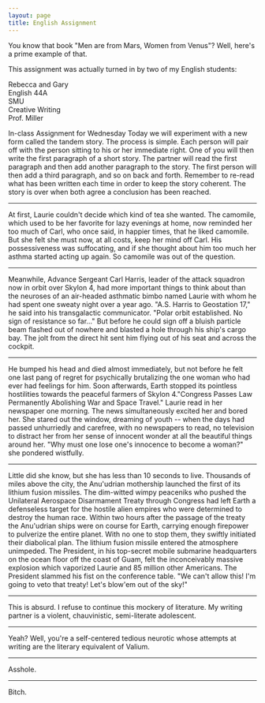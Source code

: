 ```yaml
---
layout: page
title: English Assignment
---
```



You know that book "Men are from Mars, Women from Venus"? 
Well, here's a prime example of that.

This assignment was actually turned in by two of my English students:

Rebecca <last name deleted> and Gary <last name deleted><br>
English 44A<br>
SMU<br>
Creative Writing<br>
Prof. Miller

In-class Assignment for Wednesday Today we will experiment with 
a new form called the tandem story. The process is simple. Each person will 
pair off with the person sitting to his or her immediate right. One of you will 
then write the first paragraph of a short story. The partner will read the first 
paragraph and then add another paragraph to the story. The first person will 
then add a third paragraph, and so on back and forth. Remember to re-read what 
has been written each time in order to keep the story coherent. The story is 
over when both agree a conclusion has been reached.

------------------------------------------------------------

At first, Laurie couldn't decide which kind of tea she wanted. 
The camomile, which used to be her favorite for lazy evenings at home, now reminded 
her too much of Carl, who once said, in happier times, that he liked camomile. 
But she felt she must now, at all costs, keep her mind off Carl. His possessiveness 
was suffocating, and if she thought about him too much her asthma started acting 
up again. So camomile was out of the question.

------------------------------------------------------------

Meanwhile, Advance Sergeant Carl Harris, leader of the attack 
squadron now in orbit over Skylon 4, had more important things to think about 
than the neuroses of an air-headed asthmatic bimbo named Laurie with whom he 
had spent one sweaty night over a year ago. "A.S. Harris to Geostation 
17," he said into his transgalactic communicator. "Polar orbit established. 
No sign of resistance so far..." But before he could sign off a bluish 
particle beam flashed out of nowhere and blasted a hole through his ship's cargo 
bay. The jolt from the direct hit sent him flying out of his seat and across 
the cockpit.

-----------------------------------------------------------

He bumped his head and died almost immediately, but not before 
he felt one last pang of regret for psychically brutalizing the one woman who 
had ever had feelings for him. Soon afterwards, Earth stopped its pointless 
hostilities towards the peaceful farmers of Skylon 4."Congress Passes Law 
Permanently Abolishing War and Space Travel." Laurie read in her newspaper 
one morning. The news simultaneously excited her and bored her. She stared out 
the window, dreaming of youth -- when the days had passed unhurriedly and carefree, 
with no newspapers to read, no television to distract her from her sense of 
innocent wonder at all the beautiful things around her. "Why must one lose 
one's innocence to become a woman?" she pondered wistfully.

-----------------------------------------------------------------

Little did she know, but she has less than 10 seconds to live. 
Thousands of miles above the city, the Anu'udrian mothership launched the first 
of its lithium fusion missiles. The dim-witted wimpy peaceniks who pushed the 
Unilateral Aerospace Disarmament Treaty through Congress had left Earth a defenseless 
target for the hostile alien empires who were determined to destroy the human 
race. Within two hours after the passage of the treaty the Anu'udrian ships 
were on course for Earth, carrying enough firepower to pulverize the entire 
planet. With no one to stop them, they swiftly initiated their diabolical plan. 
The lithium fusion missile entered the atmosphere unimpeded. The President, 
in his top-secret mobile submarine headquarters on the ocean floor off the coast 
of Guam, felt the inconceivably massive explosion which vaporized Laurie and 
85 million other Americans. The President slammed his fist on the conference 
table. "We can't allow this! I'm going to veto that treaty! Let's blow'em 
out of the sky!"

--------------------------------------------------------------

This is absurd. I refuse to continue this mockery of literature. 
My writing partner is a violent, chauvinistic, semi-literate adolescent.

---------------------------------------------------------------

Yeah? Well, you're a self-centered tedious neurotic whose attempts 
at writing are the literary equivalent of Valium.

--------------------------------------------------------------

Asshole.

------------------------------------------------------------

Bitch.
